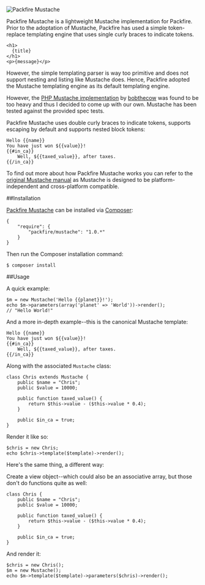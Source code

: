 ![Packfire Mustache](http://i.imgur.com/HQo3a.png)

Packfire Mustache is a lightweight Mustache implementation for Packfire. Prior to the adoptation of Mustache, Packfire has used a simple token-replace templating engine that uses single curly braces to indicate tokens.

    <h1>
      {title}
    </h1>
    <p>{message}</p>

However, the simple templating parser is way too primitive and does not support nesting and listing like Mustache does. Hence, Packfire adopted the Mustache templating engine as its default templating engine.

However, the [PHP Mustache implementation](https://github.com/bobthecow/mustache.php) by [bobthecow](https://github.com/bobthecow) was found to be too heavy and thus I  decided to come up with our own. Mustache has been tested against the provided spec tests.

Packfire Mustache uses double curly braces to indicate tokens, supports escaping by default and supports nested block tokens:

    Hello {{name}}
    You have just won ${{value}}!
    {{#in_ca}}
        Well, ${{taxed_value}}, after taxes.
    {{/in_ca}}

To find out more about how Packfire Mustache works you can refer to the [original Mustache manual](http://mustache.github.com/mustache.5.html) as Mustache is designed to be platform-independent and cross-platform compatible.

##Installation

[Packfire Mustache](https://packagist.org/packages/packfire/mustache) can be installed via [Composer](https://getcomposer.org/):

    {
		"require": {
			"packfire/mustache": "1.0.*"
		}
	}

Then run the Composer installation command:

    $ composer install

##Usage

A quick example:

    $m = new Mustache('Hello {{planet}}!');
    echo $m->parameters(array('planet' => 'World'))->render();
    // "Hello World!"

And a more in-depth example--this is the canonical Mustache template:

    Hello {{name}}
    You have just won ${{value}}!
    {{#in_ca}}
        Well, ${{taxed_value}}, after taxes.
    {{/in_ca}}

Along with the associated `Mustache` class:

    class Chris extends Mustache {
        public $name = "Chris";
        public $value = 10000;
        
        public function taxed_value() {
            return $this->value - ($this->value * 0.4);
        }
        
        public $in_ca = true;
    }


Render it like so:

    $chris = new Chris;
    echo $chris->template($template)->render();

Here's the same thing, a different way:

Create a view object--which could also be an associative array, but those don't do functions quite as well:

    class Chris {
        public $name = "Chris";
        public $value = 10000;
        
        public function taxed_value() {
            return $this->value - ($this->value * 0.4);
        }
        
        public $in_ca = true;
    }


And render it:

    $chris = new Chris();
    $m = new Mustache();
    echo $m->template($template)->parameters($chris)->render();

